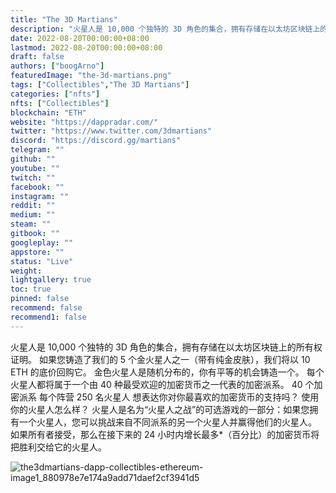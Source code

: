 ```yaml
---
title: "The 3D Martians"
description: "火星人是 10,000 个独特的 3D 角色的集合，拥有存储在以太坊区块链上的所有权证明。"
date: 2022-08-20T00:00:00+08:00
lastmod: 2022-08-20T00:00:00+08:00
draft: false
authors: ["boogArno"]
featuredImage: "the-3d-martians.png"
tags: ["Collectibles","The 3D Martians"]
categories: ["nfts"]
nfts: ["Collectibles"]
blockchain: "ETH"
website: "https://dappradar.com/"
twitter: "https://www.twitter.com/3dmartians"
discord: "https://discord.gg/martians"
telegram: ""
github: ""
youtube: ""
twitch: ""
facebook: ""
instagram: ""
reddit: ""
medium: ""
steam: ""
gitbook: ""
googleplay: ""
appstore: ""
status: "Live"
weight: 
lightgallery: true
toc: true
pinned: false
recommend: false
recommend1: false
---
```

火星人是 10,000 个独特的 3D 角色的集合，拥有存储在以太坊区块链上的所有权证明。
如果您铸造了我们的 5 个金火星人之一（带有纯金皮肤），我们将以 10 ETH 的底价回购它。 金色火星人是随机分布的，你有平等的机会铸造一个。
每个火星人都将属于一个由 40 种最受欢迎的加密货币之一代表的加密派系。
40 个加密派系
每个阵营 250 名火星人
想表达你对你最喜欢的加密货币的支持吗？ 使用你的火星人怎么样？
火星人是名为“火星人之战”的可选游戏的一部分：如果您拥有一个火星人，您可以挑战来自不同派系的另一个火星人并赢得他们的火星人。 如果所有者接受，那么在接下来的 24 小时内增长最多*（百分比）的加密货币将把胜利交给它的火星人。

![the3dmartians-dapp-collectibles-ethereum-image1_880978e7e174a9add71daef2cf3941d5](\the3dmartians-dapp-collectibles-ethereum-image1_880978e7e174a9add71daef2cf3941d5.png)